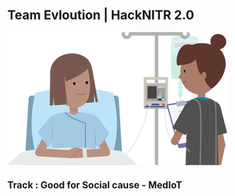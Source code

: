 # **Team Evloution | HackNITR 2.0**
![](https://github.com/amandewatnitrr/evolution-hacknitr/blob/main/imgs/ClipartKey_2434520.png)
## Track : Good for Social cause - MedIoT
